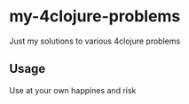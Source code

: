 # my-4clojure-problems

Just my solutions to various 4clojure problems

## Usage

Use at your own happines and risk



